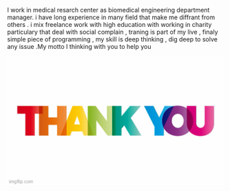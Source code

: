 I work in medical resarch center as biomedical engineering  department   manager. i have long experience in many field that make me diffrant from others . i mix freelance work  with high education with working in charity  particulary that deal with social complain ,  traning is part of my live  , finaly  simple piece of programming , my skill is deep thinking , dig deep to solve any issue .My motto I thinking with you to help you

<center><img src="https://github.com/salemalharthi/salemalharthi/blob/main/thanks2.gif" height="300" width="800"> </center>


